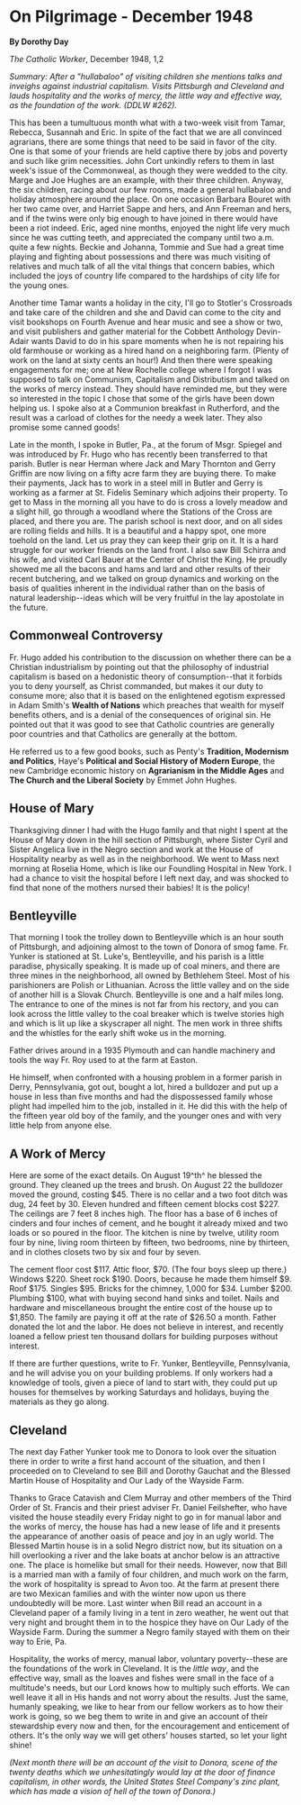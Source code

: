On Pilgrimage - December 1948
=============================

**By Dorothy Day**

*The Catholic Worker*, December 1948, 1,2

*Summary: After a "hullabaloo" of visiting children she mentions talks
and inveighs against industrial capitalism. Visits Pittsburgh and
Cleveland and lauds hospitality and the works of mercy, the little way
and effective way, as the foundation of the work. (DDLW \#262).*

This has been a tumultuous month what with a two-week visit from Tamar,
Rebecca, Susannah and Eric. In spite of the fact that we are all
convinced agrarians, there are some things that need to be said in favor
of the city. One is that some of your friends are held captive there by
jobs and poverty and such like grim necessities. John Cort unkindly
refers to them in last week's issue of the Commonweal, as though they
were wedded to the city. Marge and Joe Hughes are an example, with their
three children. Anyway, the six children, racing about our few rooms,
made a general hullabaloo and holiday atmosphere around the place. On
one occasion Barbara Bouret with her two came over, and Harriet Sappe
and hers, and Ann Freeman and hers, and if the twins were only big
enough to have joined in there would have been a riot indeed. Eric, aged
nine months, enjoyed the night life very much since he was cutting
teeth, and appreciated the company until two a.m. quite a few nights.
Beckie and Johanna, Tommie and Sue had a great time playing and fighting
about possessions and there was much visiting of relatives and much talk
of all the vital things that concern babies, which included the joys of
country life compared to the hardships of city life for the young ones.

Another time Tamar wants a holiday in the city, I'll go to Stotler's
Crossroads and take care of the children and she and David can come to
the city and visit bookshops on Fourth Avenue and hear music and see a
show or two, and visit publishers and gather material for the Cobbett
Anthology Devin-Adair wants David to do in his spare moments when he is
not repairing his old farmhouse or working as a hired hand on a
neighboring farm. (Plenty of work on the land at sixty cents an hour!)
And then there were speaking engagements for me; one at New Rochelle
college where I forgot I was supposed to talk on Communism, Capitalism
and Distributism and talked on the works of mercy instead. They should
have reminded me, but they were so interested in the topic I chose that
some of the girls have been down helping us. I spoke also at a Communion
breakfast in Rutherford, and the result was a carload of clothes for the
needy a week later. They also promise some canned goods!

Late in the month, I spoke in Butler, Pa., at the forum of Msgr. Spiegel
and was introduced by Fr. Hugo who has recently been transferred to that
parish. Butler is near Herman where Jack and Mary Thornton and Gerry
Griffin are now living on a fifty acre farm they are buying there. To
make their payments, Jack has to work in a steel mill in Butler and
Gerry is working as a farmer at St. Fidelis Seminary which adjoins their
property. To get to Mass in the morning all you have to do is cross a
lovely meadow and a slight hill, go through a woodland where the
Stations of the Cross are placed, and there you are. The parish school
is next door, and on all sides are rolling fields and hills. It is a
beautiful and a happy spot, one more toehold on the land. Let us pray
they can keep their grip on it. It is a hard struggle for our worker
friends on the land front. I also saw Bill Schirra and his wife, and
visited Carl Bauer at the Center of Christ the King. He proudly showed
me all the bacons and hams and lard and other results of their recent
butchering, and we talked on group dynamics and working on the basis of
qualities inherent in the individual rather than on the basis of natural
leadership--ideas which will be very fruitful in the lay apostolate in
the future.

Commonweal Controversy
----------------------

Fr. Hugo added his contribution to the discussion on whether there can
be a Christian industrialism by pointing out that the philosophy of
industrial capitalism is based on a hedonistic theory of
consumption--that it forbids you to deny yourself, as Christ commanded,
but makes it our duty to consume more; also that it is based on the
enlightened egotism expressed in Adam Smith's **Wealth of Nations**
which preaches that wealth for myself benefits others, and is a denial
of the consequences of original sin. He pointed out that it was good to
see that Catholic countries are generally poor countries and that
Catholics are generally at the bottom.

He referred us to a few good books, such as Penty's **Tradition,
Modernism and Politics**, Haye's **Political and Social History of
Modern Europe**, the new Cambridge economic history on **Agrarianism in
the Middle Ages** and **The Church and the Liberal Society** by Emmet
John Hughes.

House of Mary
-------------

Thanksgiving dinner I had with the Hugo family and that night I spent at
the House of Mary down in the hill section of Pittsburgh, where Sister
Cyril and Sister Angelica live in the Negro section and work at the
House of Hospitality nearby as well as in the neighborhood. We went to
Mass next morning at Roselia Home, which is like our Foundling Hospital
in New York. I had a chance to visit the hospital before I left next
day, and was shocked to find that none of the mothers nursed their
babies! It is the policy!

Bentleyville
------------

That morning I took the trolley down to Bentleyville which is an hour
south of Pittsburgh, and adjoining almost to the town of Donora of smog
fame. Fr. Yunker is stationed at St. Luke's, Bentleyville, and his
parish is a little paradise, physically speaking. It is made up of coal
miners, and there are three mines in the neighborhood, all owned by
Bethlehem Steel. Most of his parishioners are Polish or Lithuanian.
Across the little valley and on the side of another hill is a Slovak
Church. Bentleyville is one and a half miles long. The entrance to one
of the mines is not far from his rectory, and you can look across the
little valley to the coal breaker which is twelve stories high and which
is lit up like a skyscraper all night. The men work in three shifts and
the whistles for the early shift woke us in the morning.

Father drives around in a 1935 Plymouth and can handle machinery and
tools the way Fr. Roy used to at the farm at Easton.

He himself, when confronted with a housing problem in a former parish in
Derry, Pennsylvania, got out, bought a lot, hired a bulldozer and put up
a house in less than five months and had the dispossessed family whose
plight had impelled him to the job, installed in it. He did this with
the help of the fifteen year old boy of the family, and the younger ones
and with very little help from anyone else.

A Work of Mercy
---------------

Here are some of the exact details. On August 19^th^ he blessed the
ground. They cleaned up the trees and brush. On August 22 the bulldozer
moved the ground, costing \$45. There is no cellar and a two foot ditch
was dug, 24 feet by 30. Eleven hundred and fifteen cement blocks cost
\$227. The ceilings are 7 feet 8 inches high. The floor has a base of 6
inches of cinders and four inches of cement, and he bought it already
mixed and two loads or so poured in the floor. The kitchen is nine by
twelve, utility room four by nine, living room thirteen by fifteen, two
bedrooms, nine by thirteen, and in clothes closets two by six and four
by seven.

The cement floor cost \$117. Attic floor, \$70. (The four boys sleep up
there.) Windows \$220. Sheet rock \$190. Doors, because he made them
himself \$9. Roof \$175. Singles \$95. Bricks for the chimney, 1,000 for
\$34. Lumber \$200. Plumbing \$100, what with buying second hand sinks
and toilet. Nails and hardware and miscellaneous brought the entire cost
of the house up to \$1,850. The family are paying it off at the rate of
\$26.50 a month. Father donated the lot and the labor. He does not
believe in interest, and recently loaned a fellow priest ten thousand
dollars for building purposes without interest.

If there are further questions, write to Fr. Yunker, Bentleyville,
Pennsylvania, and he will advise you on your building problems. If only
workers had a knowledge of tools, given a piece of land to start with,
they could put up houses for themselves by working Saturdays and
holidays, buying the materials as they go along.

Cleveland
---------

The next day Father Yunker took me to Donora to look over the situation
there in order to write a first hand account of the situation, and then
I proceeded on to Cleveland to see Bill and Dorothy Gauchat and the
Blessed Martin House of Hospitality and Our Lady of the Wayside Farm.

Thanks to Grace Catavish and Clem Murray and other members of the Third
Order of St. Francis and their priest adviser Fr. Daniel Feilshefter,
who have visited the house steadily every Friday night to go in for
manual labor and the works of mercy, the house has had a new lease of
life and it presents the appearance of another oasis of peace and joy in
an ugly world. The Blessed Martin house is in a solid Negro district
now, but its situation on a hill overlooking a river and the lake boats
at anchor below is an attractive one. The place is homelike but small
for their needs. However, now that Bill is a married man with a family
of four children, and much work on the farm, the work of hospitality is
spread to Avon too. At the farm at present there are two Mexican
families and with the winter now upon us there undoubtedly will be more.
Last winter when Bill read an account in a Cleveland paper of a family
living in a tent in zero weather, he went out that very night and
brought them in to the hospice they have on Our Lady of the Wayside
Farm. During the summer a Negro family stayed with them on their way to
Erie, Pa.

Hospitality, the works of mercy, manual labor, voluntary poverty--these
are the foundations of the work in Cleveland. It is the *little way*,
and the effective way, small as the loaves and fishes were small in the
face of a multitude's needs, but our Lord knows how to multiply such
efforts. We can well leave it all in His hands and not worry about the
results. Just the same, humanly speaking, we like to hear from our
fellow workers as to how their work is going, so we beg them to write in
and give an account of their stewardship every now and then, for the
encouragement and enticement of others. It's the only way we will get
others' houses started, so let your light shine!

*(Next month there will be an account of the visit to Donora, scene of
the twenty deaths which we unhesitatingly would lay at the door of
finance capitalism, in other words, the United States Steel Company's
zinc plant, which has made a vision of hell of the town of Donora.)*
